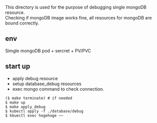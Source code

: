 This directory is used for the purpose of debugging single mongoDB resource.  
Checking if mongoDB image works fine, all resources for mongoDB are bound correctly.

## env

Simgle mongoDB pod + sercret + PV/PVC

## start up

- apply debug resource
- setup database_debug resources
- exec mongo command to check connection.

```{bash}
($ make terminate) # if needed
$ make up
$ make apply_debug
$ kubectl apply -f ./database/debug
$ kbuectl exec hogehoge ~~
```
